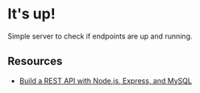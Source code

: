 # It's up!

Simple server to check if endpoints are up and running.

## Resources

- [Build a REST API with Node.js, Express, and MySQL](https://blog.logrocket.com/build-rest-api-node-express-mysql/)